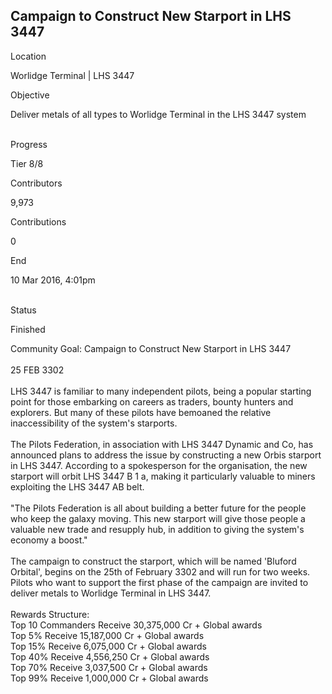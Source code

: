 ## Campaign to Construct New Starport in LHS 3447

Location

Worlidge Terminal \| LHS 3447

Objective

Deliver metals of all types to Worlidge Terminal in the LHS 3447 system

\
Progress

Tier 8/8

Contributors

9,973

Contributions

0

End

10 Mar 2016, 4:01pm

\
Status

Finished

Community Goal: Campaign to Construct New Starport in LHS 3447\
\
25 FEB 3302\
\
LHS 3447 is familiar to many independent pilots, being a popular
starting point for those embarking on careers as traders, bounty hunters
and explorers. But many of these pilots have bemoaned the relative
inaccessibility of the system\'s starports.\
\
The Pilots Federation, in association with LHS 3447 Dynamic and Co, has
announced plans to address the issue by constructing a new Orbis
starport in LHS 3447. According to a spokesperson for the organisation,
the new starport will orbit LHS 3447 B 1 a, making it particularly
valuable to miners exploiting the LHS 3447 AB belt.\
\
\"The Pilots Federation is all about building a better future for the
people who keep the galaxy moving. This new starport will give those
people a valuable new trade and resupply hub, in addition to giving the
system\'s economy a boost.\"\
\
The campaign to construct the starport, which will be named \'Bluford
Orbital\', begins on the 25th of February 3302 and will run for two
weeks. Pilots who want to support the first phase of the campaign are
invited to deliver metals to Worlidge Terminal in LHS 3447.\
\
Rewards Structure:\
Top 10 Commanders Receive 30,375,000 Cr + Global awards\
Top 5% Receive 15,187,000 Cr + Global awards\
Top 15% Receive 6,075,000 Cr + Global awards\
Top 40% Receive 4,556,250 Cr + Global awards\
Top 70% Receive 3,037,500 Cr + Global awards\
Top 99% Receive 1,000,000 Cr + Global awards
